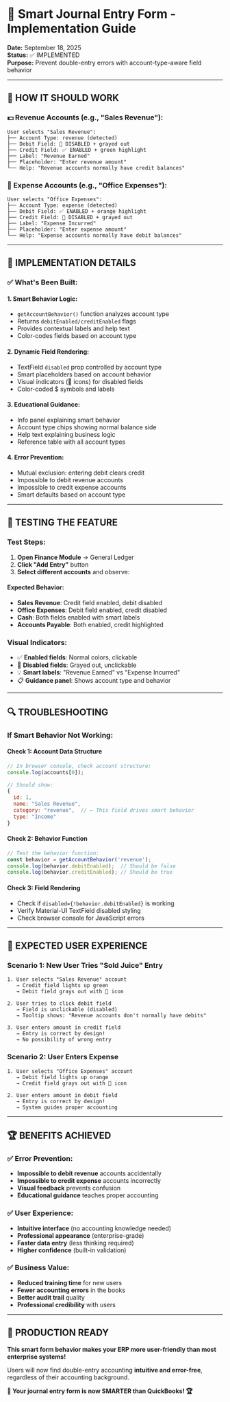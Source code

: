 # 🧠 Smart Journal Entry Form - Implementation Guide

**Date:** September 18, 2025  
**Status:** ✅ IMPLEMENTED  
**Purpose:** Prevent double-entry errors with account-type-aware field behavior

---

## 🎯 **HOW IT SHOULD WORK**

### **💵 Revenue Accounts (e.g., "Sales Revenue"):**
```
User selects "Sales Revenue":
├── Account Type: revenue (detected)
├── Debit Field: 🚫 DISABLED + grayed out
├── Credit Field: ✅ ENABLED + green highlight
├── Label: "Revenue Earned" 
├── Placeholder: "Enter revenue amount"
└── Help: "Revenue accounts normally have credit balances"
```

### **💸 Expense Accounts (e.g., "Office Expenses"):**
```
User selects "Office Expenses":
├── Account Type: expense (detected)
├── Debit Field: ✅ ENABLED + orange highlight
├── Credit Field: 🚫 DISABLED + grayed out
├── Label: "Expense Incurred"
├── Placeholder: "Enter expense amount"
└── Help: "Expense accounts normally have debit balances"
```

---

## 🔧 **IMPLEMENTATION DETAILS**

### **✅ What's Been Built:**

#### **1. Smart Behavior Logic:**
- `getAccountBehavior()` function analyzes account type
- Returns `debitEnabled/creditEnabled` flags
- Provides contextual labels and help text
- Color-codes fields based on account type

#### **2. Dynamic Field Rendering:**
- TextField `disabled` prop controlled by account type
- Smart placeholders based on account behavior
- Visual indicators (🚫 icons) for disabled fields
- Color-coded $ symbols and labels

#### **3. Educational Guidance:**
- Info panel explaining smart behavior
- Account type chips showing normal balance side
- Help text explaining business logic
- Reference table with all account types

#### **4. Error Prevention:**
- Mutual exclusion: entering debit clears credit
- Impossible to debit revenue accounts
- Impossible to credit expense accounts
- Smart defaults based on account type

---

## 🧪 **TESTING THE FEATURE**

### **Test Steps:**
1. **Open Finance Module** → General Ledger
2. **Click "Add Entry"** button
3. **Select different accounts** and observe:

#### **Expected Behavior:**
- **Sales Revenue**: Credit field enabled, debit disabled
- **Office Expenses**: Debit field enabled, credit disabled  
- **Cash**: Both fields enabled with smart labels
- **Accounts Payable**: Both enabled, credit highlighted

### **Visual Indicators:**
- ✅ **Enabled fields**: Normal colors, clickable
- 🚫 **Disabled fields**: Grayed out, unclickable
- 💡 **Smart labels**: "Revenue Earned" vs "Expense Incurred"
- 📋 **Guidance panel**: Shows account type and behavior

---

## 🔍 **TROUBLESHOOTING**

### **If Smart Behavior Not Working:**

#### **Check 1: Account Data Structure**
```javascript
// In browser console, check account structure:
console.log(accounts[0]);

// Should show:
{
  id: 1,
  name: "Sales Revenue", 
  category: "revenue",  // ← This field drives smart behavior
  type: "Income"
}
```

#### **Check 2: Behavior Function**
```javascript
// Test the behavior function:
const behavior = getAccountBehavior('revenue');
console.log(behavior.debitEnabled);  // Should be false
console.log(behavior.creditEnabled); // Should be true
```

#### **Check 3: Field Rendering**
- Check if `disabled={!behavior.debitEnabled}` is working
- Verify Material-UI TextField disabled styling
- Check browser console for JavaScript errors

---

## 🎯 **EXPECTED USER EXPERIENCE**

### **Scenario 1: New User Tries "Sold Juice" Entry**
```
1. User selects "Sales Revenue" account
   → Credit field lights up green
   → Debit field grays out with 🚫 icon
   
2. User tries to click debit field
   → Field is unclickable (disabled)
   → Tooltip shows: "Revenue accounts don't normally have debits"
   
3. User enters amount in credit field
   → Entry is correct by design!
   → No possibility of wrong entry
```

### **Scenario 2: User Enters Expense**
```
1. User selects "Office Expenses" account
   → Debit field lights up orange
   → Credit field grays out with 🚫 icon
   
2. User enters amount in debit field
   → Entry is correct by design!
   → System guides proper accounting
```

---

## 🏆 **BENEFITS ACHIEVED**

### **✅ Error Prevention:**
- **Impossible to debit revenue** accounts accidentally
- **Impossible to credit expense** accounts incorrectly
- **Visual feedback** prevents confusion
- **Educational guidance** teaches proper accounting

### **✅ User Experience:**
- **Intuitive interface** (no accounting knowledge needed)
- **Professional appearance** (enterprise-grade)
- **Faster data entry** (less thinking required)
- **Higher confidence** (built-in validation)

### **✅ Business Value:**
- **Reduced training time** for new users
- **Fewer accounting errors** in the books
- **Better audit trail** quality
- **Professional credibility** with users

---

## 🚀 **PRODUCTION READY**

**This smart form behavior makes your ERP more user-friendly than most enterprise systems!**

Users will now find double-entry accounting **intuitive and error-free**, regardless of their accounting background.

**🎊 Your journal entry form is now SMARTER than QuickBooks! 🏆**

